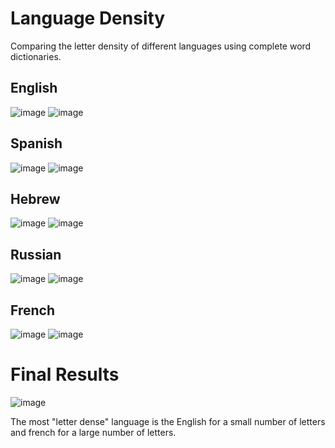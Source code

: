 # Language Density
Comparing the letter density of different languages using complete word dictionaries.
## English
![image](https://github.com/S3RG101/language-density/assets/72516965/819f490b-4e9e-4931-b9b5-556caf614d31)
![image](https://github.com/S3RG101/language-density/assets/72516965/54b523bf-cfe1-4553-ae2c-36c7b06ffb6f)
## Spanish
![image](https://github.com/S3RG101/language-density/assets/72516965/0f1a631a-eb2e-41cc-a502-0dc2b49b33bc)
![image](https://github.com/S3RG101/language-density/assets/72516965/c0bd8f9b-550f-4406-bd7e-e5ca0c6c9834)
## Hebrew
![image](https://github.com/S3RG101/language-density/assets/72516965/a886a3d4-ba8c-4f13-9913-1986857a1271)
![image](https://github.com/S3RG101/language-density/assets/72516965/8e2fd27e-4169-4002-b711-b8adb44085f6)
## Russian
![image](https://github.com/S3RG101/language-density/assets/72516965/46d4cfc3-82f3-4eb7-be20-52ef31cc4db6)
![image](https://github.com/S3RG101/language-density/assets/72516965/1882c353-281c-4e7f-8475-1226ba444af0)
## French
![image](https://github.com/S3RG101/language-density/assets/72516965/1403a64b-66d6-40a6-81d2-a7c00ba06c1c)
![image](https://github.com/S3RG101/language-density/assets/72516965/728602c1-2e4f-40dc-9296-313d62725306)
# Final Results
![image](https://github.com/S3RG101/language-density/assets/72516965/1e4c6846-dcd1-45b2-b86f-9c7e63e10e85)

The most "letter dense" language is the English for a small number of letters and french for a large number of letters.
